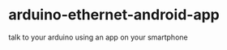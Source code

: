 arduino-ethernet-android-app
============================

talk to your arduino using an app on your smartphone

